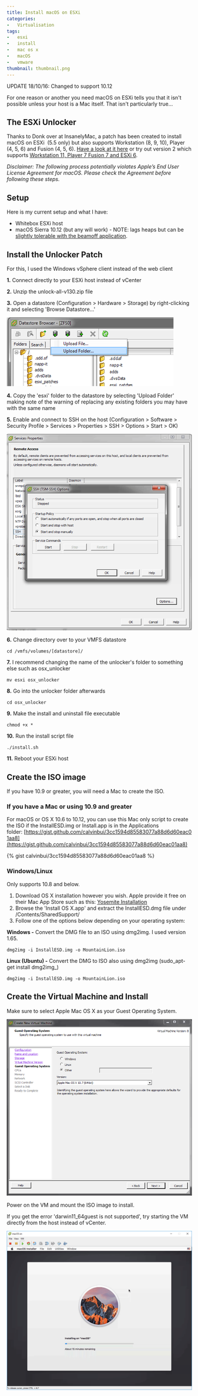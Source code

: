 ```yaml
---
title: Install macOS on ESXi
categories:
-   Virtualisation
tags:
-   esxi
-   install
-   mac os x
-   macOS
-   vmware
thumbnail: thumbnail.png
---
```


UPDATE 18/10/16: Changed to support 10.12

For one reason or another you need macOS on ESXi tells you that it isn't possible unless your host is a Mac itself. That isn't particularly true...

<!-- more -->

## The ESXi Unlocker

Thanks to Donk over at InsanelyMac, a patch has been created to install macOS on ESXi  (5.5 only) but also supports Workstation (8, 9, 10), Player (4, 5, 6) and Fusion (4, 5, 6). [Have a look at it here](http://www.insanelymac.com/forum/topic/267296-esxi-5-mac-os-x-unlocker/) or try out version 2 which supports [Workstation 11, Player 7 Fusion 7 and ESXi 6](http://www.insanelymac.com/forum/files/file/339-unlocker/).

_Disclaimer: The following process potentially violates Apple’s End User License Agreement for macOS. Please check the Agreement before following these steps._

## Setup

Here is my current setup and what I have:

* Whitebox ESXi host
* macOS Sierra 10.12 (but any will work) - NOTE: lags heaps but can be [slightly tolerable with the beamoff application](http://www.insanelymac.com/forum/topic/302424-yosemite-on-vmware-unusable/).

## Install the Unlocker Patch

For this, I used the Windows vSphere client instead of the web client

**1.** Connect directly to your ESXi host instead of vCenter

**2.** Unzip the unlock-all-v130.zip file

**3.** Open a datastore (Configuration > Hardware > Storage) by right-clicking it and selecting 'Browse Datastore...'

![1](11.png)

**4.** Copy the 'esxi' folder to the datastore by selecting 'Upload Folder' making note of the warning of replacing any existing folders you may have with the same name

**5.** Enable and connect to SSH on the host (Configuration > Software > Security Profile > Services > Properties > SSH > Options > Start > OK)

![2](21.png)

**6.** Change directory over to your VMFS datastore

```shell-session
cd /vmfs/volumes/[datastore]/
```

**7.** I recommend changing the name of the unlocker's folder to something else such as osx_unlocker

```shell-session
mv esxi osx_unlocker
```

**8.** Go into the unlocker folder afterwards

```shell-session
cd osx_unlocker
```

**9.** Make the install and uninstall file executable

```shell-session
chmod +x *
```

**10.** Run the install script file

```shell-session
./install.sh
```

**11.** Reboot your ESXi host

## Create the ISO image

If you have 10.9 or greater, you will need a Mac to create the ISO.

### If you have a Mac or using 10.9 and greater

For macOS or OS X 10.6 to 10.12, you can use this Mac only script to create the ISO if the InstallESD.img or Install.app is in the Applications folder: [https://gist.github.com/calvinbui/3cc1594d85583077a88d6d60eac01aa8](https://gist.github.com/calvinbui/3cc1594d85583077a88d6d60eac01aa8)

{% gist calvinbui/3cc1594d85583077a88d6d60eac01aa8 %}

### Windows/Linux

Only supports 10.8 and below.

1. Download OS X installation however you wish. Apple provide it free on their Mac App Store such as this: [Yosemite Installation](https://itunes.apple.com/us/app/os-x-yosemite/id915041082?mt=12)
2. Browse the 'Install OS X.app' and extract the InstallESD.dmg file under /Contents/SharedSupport/
3. Follow one of the options below depending on your operating system:

**Windows -** Convert the DMG file to an ISO using dmg2img. I used version 1.65.

```shell-session
dmg2img -i InstallESD.img -o MountainLion.iso
```

**Linux (Ubuntu) -** Convert the DMG to ISO also using dmg2img (sudo_apt-get install dmg2img_)

```shell-session
dmg2img -i InstallESD.img -o MountainLion.iso
```

## Create the Virtual Machine and Install

Make sure to select Apple Mac OS X as your Guest Operating System.

![3](31.png)

Power on the VM and mount the ISO image to install.

If you get the error 'darwin11_64guest is not supported', try starting the VM directly from the host instead of vCenter.

![123](123-1024x875.png)
